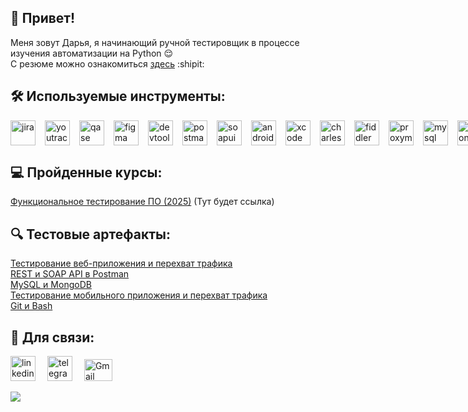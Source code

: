 ## 👋 Привет! 
Меня зовут Дарья, я начинающий ручной тестировщик в процессе изучения автоматизации на Python 😌   
С резюме можно ознакомиться [здесь](https://drive.google.com/file/d/1xBHJdEX-PlYP9mfgZNLFoUGQj5gWGw9M/view?usp=sharing) :shipit:

## 🛠 Используемые инструменты:
  <div style="display: flex; align-items: center; gap: 15px;">
  <img src="https://cdn.jsdelivr.net/gh/devicons/devicon/icons/jira/jira-original.svg" width="40" height="40" alt="jira">
  <img src="https://upload.wikimedia.org/wikipedia/commons/thumb/8/8d/YouTrack_Icon.svg/1024px-YouTrack_Icon.svg.png?20200803082248" width="40" height="40" alt="youtrack">
  <img src="https://luna1.co/eb0187.png" width="40" height="40" alt="qase">
  <img src="https://cdn.jsdelivr.net/gh/devicons/devicon/icons/figma/figma-original.svg" width="40" height="40" alt="figma">
  <img src="https://d33wubrfki0l68.cloudfront.net/38b5c953a4667366685d55db55d057c86db1fc54/a0fdc/static/acae6b24d940347661ca901ea07f47c1/chrome-dev-logo-icon.png" width="40" height="40" alt="devtools">
  <img src="https://uxwing.com/wp-content/themes/uxwing/download/brands-and-social-media/postman-icon.png" width="40" height="40" alt="postman">
  <img src="https://static0.smartbear.co/smartbearbrand/media/images/home/soapui-icon.svg" width="40" height="40" alt="soapui">
  <img src="https://cdn.jsdelivr.net/gh/devicons/devicon/icons/androidstudio/androidstudio-original.svg" width="40" height="40" alt="android-studio">
  <img src="https://cdn.jsdelivr.net/gh/devicons/devicon/icons/xcode/xcode-original.svg" width="40" height="40" alt="xcode">
  <img src="https://user-images.githubusercontent.com/15472/41327135-e4bf090c-6eca-11e8-9b76-032e8e2b0707.png" width="40" height="40" alt="charles-proxy">
  <img src="https://www.megaleechers.com/storage/Fiddler-Everywhere-Icon.png" width="40" height="40" alt="fiddler">
  <img src="https://pbs.twimg.com/profile_images/1589614420766126080/slAIVDtr_400x400.jpg" width="40" height="40" alt="proxyman">
  <img src="https://cdn.jsdelivr.net/gh/devicons/devicon/icons/mysql/mysql-original.svg" width="40" height="40" alt="mysql">
  <img src="https://cdn.jsdelivr.net/gh/devicons/devicon/icons/mongodb/mongodb-original.svg" width="40" height="40" alt="mongodb">
   <img src="https://cdn.jsdelivr.net/gh/devicons/devicon/icons/git/git-original.svg" width="40" height="40" alt="git">
  <img src="https://upload.wikimedia.org/wikipedia/commons/thumb/4/4b/Bash_Logo_Colored.svg/1024px-Bash_Logo_Colored.svg.png?20180723054350" width="40" height="40" alt="bash">
  <img src="https://cdn.jsdelivr.net/gh/devicons/devicon/icons/vscode/vscode-original.svg" width="40" height="40" alt="vscode">
</div>

## 💻 Пройденные курсы:
[Функциональное тестирование ПО (2025)]() (Тут будет ссылка)

## 🔍 Тестовые артефакты:
[Тестирование веб-приложения и перехват трафика](https://github.com/dshlipakova/web_testing)  
[REST и SOAP API в Postman](https://github.com/dshlipakova/api)  
[MySQL и MongoDB](https://github.com/dshlipakova/database)  
[Тестирование мобильного приложения и перехват трафика](https://github.com/dshlipakova/mobile)  
[Git и Bash](https://github.com/dshlipakova/git_bash)

## 🤝 Для связи:

<p>
  <a href="https://www.linkedin.com/in/daria-shlipakova/" style="margin-right: 15px";><img src="https://cdn-icons-png.flaticon.com/512/2504/2504799.png" width="40" height="40" alt="linkedin" /></a>
  <a href="https://t.me/darjash" style="margin-right: 15px;"><img src="https://cdn-icons-png.flaticon.com/512/2111/2111646.png" width="40" height="40" alt="telegram" /></a>
  <a href="mailto:dariashlipakova@gmail.com" style="margin-right: 15px;"><img src="https://upload.wikimedia.org/wikipedia/commons/thumb/7/7e/Gmail_icon_%282020%29.svg/2560px-Gmail_icon_%282020%29.svg.png" width="45" height="35" alt="Gmail" /></a>
</p>   
   

![](https://media.giphy.com/media/5xtDarmwsuR9sDRObyU/giphy.gif?cid=ecf05e476ey8c62vvq8fykltxcld2f0a7thagpxujfjey03i&ep=v1_gifs_search&rid=giphy.gif&ct=g)
